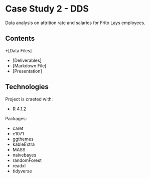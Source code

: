 # Case Study 2 - DDS
Data analysis on attrition rate and salaries for Frito Lays employees.

## Contents
*[Data Files]
* [Deliverables]
* [Markdown File]
* [Presentation]

## Technologies
Project is craeted with:
* R 4.1.2

Packages:
* caret
* e1071
* ggthemes
* kableExtra
* MASS
* naivebayes
* randomForest
* readxl
* tidyverse
